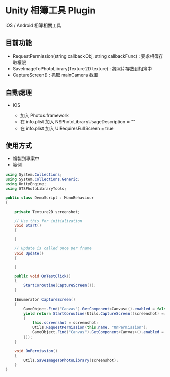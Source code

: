 # Unity 相簿工具 Plugin

iOS / Android 相簿相關工具

## 目前功能

- RequestPermission(string callbackObj, string callbackFunc) : 要求相簿存取權限
- SaveImageToPhotoLibrary(Texture2D texture) : 將照片存放到相簿中
- CaptureScreen() : 抓取 mainCamera 截圖

## 自動處理

- iOS

  - 加入 Photos.framework
  - 在 info.plist 加入 NSPhotoLibraryUsageDescription = ""
  - 在 info.plist 加入 UIRequiresFullScreen = true

## 使用方式

- 複製到專案中
- 範例

```csharp
using System.Collections;
using System.Collections.Generic;
using UnityEngine;
using GTSPhotoLibraryTools;

public class DemoScript : MonoBehaviour
{

    private Texture2D screenshot;

    // Use this for initialization
    void Start()
    {

    }

    // Update is called once per frame
    void Update()
    {

    }

    public void OnTestClick()
    {
        StartCoroutine(CaptureScreen());
    }

    IEnumerator CaptureScreen()
    {
        GameObject.Find("Canvas").GetComponent<Canvas>().enabled = false;
        yield return StartCoroutine(Utils.CaptureScreen((screenshot) =>
        {
            this.screenshot = screenshot;
            Utils.RequestPermission(this.name, "OnPermission");
            GameObject.Find("Canvas").GetComponent<Canvas>().enabled = true;
        }));
    }

    void OnPermission()
    {
        Utils.SaveImageToPhotoLibrary(screenshot);
    }
}

```
